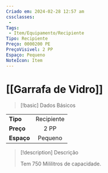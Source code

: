 ```yaml
---
Criado em: 2024-02-28 12:57 am
cssclasses:
 - 
Tags:
 - Item/Equipamento/Recipiente
Tipo: Recipiente
Preço: 0000200 PE
PreçoVisivel: 2 PP
Espaço: Pequeno
NoteIcon: Item
---
```

# [[Garrafa de Vidro]]

> [!basic] Dados Básicos
> 
|            |     |
| ---------- |:---:|
| **Tipo**   |  Recipiente   |
| **Preço**  |  2 PP   |
| **Espaço** |   Pequeno   |
>
 
> [!description] Descrição
> 
> Tem 750 Mililitros de capacidade.
